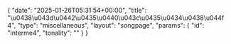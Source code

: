 {
    "date": "2025-01-26T05:31:54+00:00",
    "title": "\u0438\u043d\u0442\u0435\u0440\u043c\u0435\u0434\u0438\u044f 4",
    "type": "miscellaneous",
    "layout": "songpage",
    "params": {
        "id": "interme4",
        "tonality": ""
    }
}